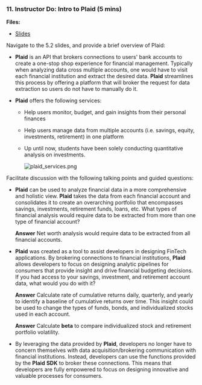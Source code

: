 ### 11. Instructor Do: Intro to Plaid (5 mins)

**Files:**

* [Slides]()

Navigate to the 5.2 slides, and provide a brief overview of Plaid:

* **Plaid** is an API that brokers connections to users' bank accounts to create a one-stop shop experience for financial management. Typically when analyzing data cross multiple accounts, one would have to visit each financial institution and extract the desired data. **Plaid**  streamlines this process by offering a platform that will broker the request for data extraction so users do not have to manually do it.

* **Plaid** offers the following services:

  * Help users monitor, budget, and gain insights from their personal finances

  * Help users manage data from multiple accounts (i.e. savings, equity, investments, retirement) in one platform

  * Up until now, students have been solely conducting quantitative analysis on investments.

    ![plaid_services.png](Images/plaid_services.png)

Facilitate discussion with the following talking points and guided questions:

* **Plaid** can be used to analyze financial data in a more comprehensive and holistic view. **Plaid** takes the data from each financial account and consolidates it to create an overarching portfolio that encompasses savings, investments, retirement funds, loans, etc. What types of financial analysis would require data to be extracted from more than one type of financial account?

  **Answer** Net worth analysis would require data to be extracted from all financial accounts.

* **Plaid** was created as a tool to assist developers in designing FinTech applications. By brokering connections to financial institutions, **Plaid** allows developers to focus on designing analytic pipelines for consumers that provide insight and drive financial budgeting decisions. If you had access to your savings, investment, and retirement account data, what would you do with it?

  **Answer** Calculate rate of cumulative returns daily, quarterly, and yearly to identify a baseline of cumulative returns over time. This insight could be used to change the types of funds, bonds, and individualized stocks used in each account.

  **Answer** Calculate **beta** to compare individualized stock and retirement portfolio volatility.

* By leveraging the data provided by **Plaid**, developers no longer have to concern themselves with data acquisition/brokering communication with financial institutions. Instead, developers can use the functions provided by the **Plaid** **SDK** to broker these connections. This means that developers are fully empowered to focus on designing innovative and valuable processes for consumers.
